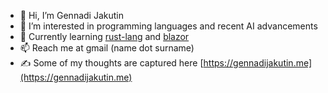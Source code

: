 - 👋 Hi, I’m Gennadi Jakutin
- 👀 I’m interested in programming languages and recent AI advancements
- 🌱 Currently learning [rust-lang](https://github.com/rust-lang/rust) and [blazor](https://dotnet.microsoft.com/en-us/apps/aspnet/web-apps/blazor)
- 📫 Reach me at gmail (name dot surname)
- ✍️ Some of my thoughts are captured here [https://gennadijakutin.me](https://gennadijakutin.me)


<!---
jakugen/jakugen is a ✨ special ✨ repository because its `README.md` (this file) appears on your GitHub profile.
You can click the Preview link to take a look at your changes.
--->
